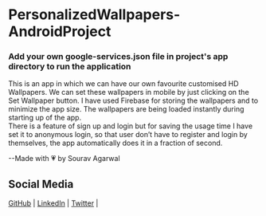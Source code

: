 # PersonalizedWallpapers-AndroidProject

### Add your own google-services.json file in project's app directory to run the application

This is an app in which we can have our own favourite customised HD Wallpapers. 
We can set these wallpapers in mobile by just clicking on the Set Wallpaper button. 
I have used Firebase for storing the wallpapers and to minimize the app size. 
The wallpapers are being loaded instantly during starting up of the app.  
There is a feature of sign up and login but for saving the usage time I have set it to anonymous login, so that user don’t have to register and login by 
themselves, the app automatically does it in a fraction of second.


--Made with 💗 by Sourav Agarwal

## Social Media
[GitHub](https://github.com/sourav2510) |
[LinkedIn](https://www.linkedin.com/in/sourav2510/) |
[Twitter](https://twitter.com/coolsourav2510) |

